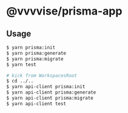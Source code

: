 # @vvvvise/prisma-app

## Usage
```sh
$ yarn prisma:init
$ yarn prisma:generate
$ yarn prisma:migrate
$ yarn test

# kick from WorkspacesRoot
$ cd ../..
$ yarn api-client prisma:init
$ yarn api-client prisma:generate
$ yarn api-client prisma:migrate
$ yarn api-client test
```
